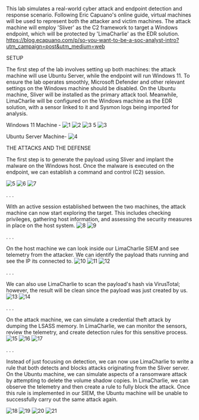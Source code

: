 This lab simulates a real-world cyber attack and endpoint detection and response scenario. Following Eric Capuano's online guide, virtual machines will be used to represent both the attacker and victim machines. The attack machine will employ 'Sliver' as the C2 framework to target a Windows endpoint, which will be protected by 'LimaCharlie' as the EDR solution.
https://blog.ecapuano.com/p/so-you-want-to-be-a-soc-analyst-intro?utm_campaign=post&utm_medium=web


SETUP

The first step of the lab involves setting up both machines: the attack machine will use Ubuntu Server, while the endpoint will run Windows 11. To ensure the lab operates smoothly, Microsoft Defender and other relevant settings on the Windows machine should be disabled. On the Ubuntu machine, Sliver will be installed as the primary attack tool. Meanwhile, LimaCharlie will be configured on the Windows machine as the EDR solution, with a sensor linked to it and Sysmon logs being imported for analysis.

Windows 11 Machine - 
![1](https://github.com/user-attachments/assets/01bff9d4-2919-47bc-8012-02c8332cbd02)
![2](https://github.com/user-attachments/assets/798481aa-d167-4834-841b-0a8a265aa7db)
![3 5](https://github.com/user-attachments/assets/475024b9-ca68-4fad-9537-df4106cc6ce3)
![3](https://github.com/user-attachments/assets/f0c0a9e8-9fd1-4d33-925d-af062985fef9)

Ubuntu Server Machine-
![4](https://github.com/user-attachments/assets/ec2724f6-86c2-48de-9703-dd80a02ba04c)



THE ATTACKS AND THE DEFENSE


The first step is to generate the payload using Sliver and implant the malware on the Windows host. Once the malware is executed on the endpoint, we can establish a command and control (C2) session.

![5](https://github.com/user-attachments/assets/c5c27bb5-a2f9-429f-bbc2-19a74842b941)
![6](https://github.com/user-attachments/assets/9d5bee94-71fc-4ad7-a96d-8b185a6565b8)
![7](https://github.com/user-attachments/assets/c5387421-b4f6-4397-b687-044b10280711)

.
.
.

With an active session established between the two machines, the attack machine can now start exploring the target. This includes checking privileges, gathering host information, and assessing the security measures in place on the host system.
![8](https://github.com/user-attachments/assets/50b6cf0a-794d-49bc-a0f5-45b3fd00717c)
![9](https://github.com/user-attachments/assets/c5f641b1-212f-4ce7-8a22-8530d45c3326)

.
.
.


On the host machine we can look inside our LimaCharlie SIEM and see telemetry from the attacker. We can identify the payload thats running and see the IP its connected to.
![10](https://github.com/user-attachments/assets/821e3313-d33b-4187-9352-12ef4d5dc512)
![11](https://github.com/user-attachments/assets/d0a212cd-d769-4095-9a00-822512b76e9d)
![12](https://github.com/user-attachments/assets/b14b286e-df62-4387-8dbb-329aaaab3aa8)

.
.
.

We can also use LimaCharlie to scan the payload's hash via VirusTotal; however, the result will be clean since the payload was just created by us.
![13](https://github.com/user-attachments/assets/c5b47c69-1cff-4c16-934d-815af746aa02)
![14](https://github.com/user-attachments/assets/ebe049a4-a6bc-491e-99c5-9b6ddeddcbbf)

.
.
.

On the attack machine, we can simulate a credential theft attack by dumping the LSASS memory. In LimaCharlie, we can monitor the sensors, review the telemetry, and create detection rules for this sensitive process.
![15](https://github.com/user-attachments/assets/472c71e8-46b9-44fc-914f-052a8b9cc844)
![16](https://github.com/user-attachments/assets/6ba5a41a-aeea-4c51-95aa-c698e8580469)
![17](https://github.com/user-attachments/assets/5a899c9f-2681-4edc-9cbb-9ad7e1793d19)


.
.
.


Instead of just focusing on detection, we can now use LimaCharlie to write a rule that both detects and blocks attacks originating from the Sliver server. On the Ubuntu machine, we can simulate aspects of a ransomware attack by attempting to delete the volume shadow copies. In LimaCharlie, we can observe the telemetry and then create a rule to fully block the attack. Once this rule is implemented in our SIEM, the Ubuntu machine will be unable to successfully carry out the same attack again.

![18](https://github.com/user-attachments/assets/2b54a0b1-416a-46d8-952d-5de814cca508)
![19](https://github.com/user-attachments/assets/342019ee-e01a-48f2-8676-6819778777f2)
![20](https://github.com/user-attachments/assets/7fe148fa-2e32-4841-b82e-4dd59b4ab41d)
![21](https://github.com/user-attachments/assets/4db16d41-3a09-4323-8440-3e0edffb9f1f)
